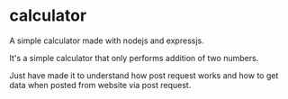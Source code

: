 # calculator

A simple calculator made with nodejs and expressjs.

It's a simple calculator that only performs addition of two numbers.

Just have made it to understand how post request works and how to get data when posted from website via post request.